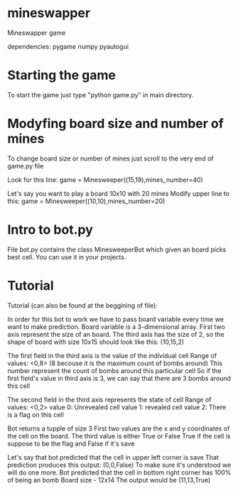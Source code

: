 # mineswapper
Mineswapper game

dependencies:
pygame 
numpy
pyautogui

# Starting the game
To start the game just type "python game.py" in main directory.

# Modyfing board size and number of mines
To change board size or number of mines just scroll to the very end of game.py file

Look for this line:
game = Minesweeper((15,19),mines_number=40)

Let's say you want to play a board 10x10 with 20 mines
Modify upper line to this:
game = Minesweeper((10,10),mines_number=20)

# Intro to bot.py
File bot.py contains the class MinesweeperBot which given an board picks best cell.
You can use it in your projects.

# Tutorial
Tutorial (can also be found at the beggining of file):

In order for this bot to work we have to pass board variable 
every time we want to make prediction.
Board variable is a 3-dimensional array.
First two axis represent the size of an board.
The third axis has the size of 2, so the shape of board with 
size 10x15 should look like this: (10,15,2)

The first field in the third axis is the value of the individual cell
Range of values: <0,8> (8 becouse it is the maximum count of bombs around) 
This number represent the count of bombs around this particular cell
So if the first field's value in third axis is 3, we can say that 
there are 3 bombs around this cell

The second field in the third axis represents the state of cell
Range of values: <0,2>
value 0: Unrevealed cell
value 1: revealed cell
value 2: There is a flag on this cell

Bot returns a tupple of size 3
First two values are the x and y coordinates 
of the cell on the board. The third value is either True or False
True if the cell is suppose to be the flag
and False if it's save  

Let's say that bot predicted that the cell in upper left corner is save
That prediction produces this output: (0,0,False)
To make sure it's understood we will do one more.
Bot predicted that the cell in bottom right corner has 100% of being an bomb
Board size - 12x14
The output would be (11,13,True)
